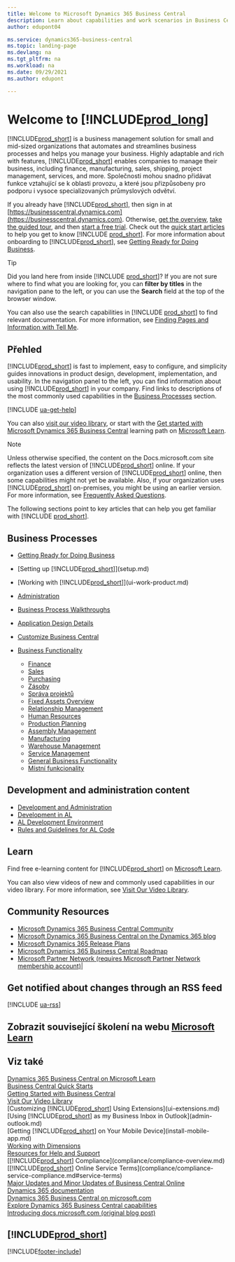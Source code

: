 ```yaml
---
title: Welcome to Microsoft Dynamics 365 Business Central
description: Learn about capabilities and work scenarios in Business Central that helps companies manage their business, including finance, manufacturing, sales, shipping, project management, services, and more.
author: edupont04

ms.service: dynamics365-business-central
ms.topic: landing-page
ms.devlang: na
ms.tgt_pltfrm: na
ms.workload: na
ms.date: 09/29/2021
ms.author: edupont

---
```

# Welcome to [!INCLUDE[prod_long](includes/prod_long.md)]

[!INCLUDE[prod_short](includes/prod_short.md)] is a business management solution for small and mid-sized organizations that automates and streamlines business processes and helps you manage your business. Highly adaptable and rich with features, [!INCLUDE[prod_short](includes/prod_short.md)] enables companies to manage their business, including finance, manufacturing, sales, shipping, project management, services, and more. Společnosti mohou snadno přidávat funkce vztahující se k oblasti provozu, a které jsou přizpůsobeny pro podporu i vysoce specializovaných průmyslových odvětví.

If you already have [!INCLUDE[prod_short](includes/prod_short.md)], then sign in at [https://businesscentral.dynamics.com](https://businesscentral.dynamics.com). Otherwise, [get the overview](https://dynamics.microsoft.com/business-central/overview/),  [take the guided tour](https://dynamics.microsoft.com/en-us/guidedtour/dynamics/business-central/1/1), and then [start a free trial](https://go.microsoft.com/fwlink/?linkid=847861). Check out the [quick start articles](quick-start-business-central.md) to help you get to know [!INCLUDE [prod_short](includes/prod_short.md)]. For more information about onboarding to [!INCLUDE[prod_short](includes/prod_short.md)], see [Getting Ready for Doing Business](ui-get-ready-business.md).

> [!TIP]
> Did you land here from inside [!INCLUDE [prod_short](includes/prod_short.md)]? If you are not sure where to find what you are looking for, you can **filter by titles** in the navigation pane to the left, or you can use the **Search** field at the top of the browser window.
>
> You can also use the search capabilities in [!INCLUDE [prod_short](includes/prod_short.md)] to find relevant documentation. For more information, see [Finding Pages and Information with Tell Me](ui-search.md).

## Přehled

[!INCLUDE[prod_short](includes/prod_short.md)] is fast to implement, easy to configure, and simplicity guides innovations in product design, development, implementation, and usability. In the navigation panel to the left, you can find information about using [!INCLUDE[prod_short](includes/prod_short.md)] in your company. Find links to descriptions of the most commonly used capabilities in the [Business Processes](#business-processes) section.

[!INCLUDE [ua-get-help](includes/ua-get-help.md)]

You can also [visit our video library](across-videos.md), or start with the [Get started with Microsoft Dynamics 365 Business Central](/learn/paths/get-started-dynamics-365-business-central/) learning path on [Microsoft Learn](/learn/dynamics365/business-central?WT.mc_id=dyn365bc_landingpage-docs).

> [!NOTE]
> Unless otherwise specified, the content on the Docs.microsoft.com site reflects the latest version of [!INCLUDE[prod_short](includes/prod_short.md)] online. If your organization uses a different version of [!INCLUDE[prod_short](includes/prod_short.md)] online, then some capabilities might not yet be available. Also, if your organization uses [!INCLUDE[prod_short](includes/prod_short.md)] on-premises, you might be using an earlier version. For more information, see [Frequently Asked Questions](across-faq.yml).

The following sections point to key articles that can help you get familiar with [!INCLUDE [prod_short](includes/prod_short.md)].

## Business Processes

- [Getting Ready for Doing Business](ui-get-ready-business.md)
- [Setting up [!INCLUDE[prod_short](includes/prod_short.md)]](setup.md)
- [Working with [!INCLUDE[prod_short](includes/prod_short.md)]](ui-work-product.md)
- [Administration](admin-setup-and-administration.md)
- [Business Process Walkthroughs](walkthrough-business-process-walkthroughs.md)
- [Application Design Details](design-details-application-design.md)
- [Customize Business Central](ui-customizing-overview.md)
- [Business Functionality](across-business-functionality.md)

   - [Finance](finance.md)
   - [Sales](sales-manage-sales.md)
   - [Purchasing](purchasing-manage-purchasing.md)
   - [Zásoby](inventory-manage-inventory.md)
   - [Správa projektů](projects-manage-projects.md)
   - [Fixed Assets Overview](fa-manage.md)
   - [Relationship Management](marketing-relationship-management.md)
   - [Human Resources](hr-manage-human-resources.md)
   - [Production Planning](production-planning.md)
   - [Assembly Management](assembly-assemble-items.md)
   - [Manufacturing](production-manage-manufacturing.md)
   - [Warehouse Management](warehouse-manage-warehouse.md)
   - [Service Management](service-service.md)
   - [General Business Functionality](ui-across-business-areas.md)
   - [Místní funkcionality](about-localization.md)

## Development and administration content

- [Development and Administration](/dynamics365/business-central/dev-itpro/index)
- [Development in AL](/dynamics365/business-central/dev-itpro/developer/devenv-dev-overview)
- [AL Development Environment](/dynamics365/business-central/dev-itpro/developer/devenv-reference-overview)
- [Rules and Guidelines for AL Code](/dynamics365/business-central/dev-itpro/compliance/apptest-overview)

## Learn

Find free e-learning content for [!INCLUDE[prod_short](includes/prod_short.md)] on [Microsoft Learn](/learn/dynamics365/business-central?WT.mc_id=dyn365bc_landingpage-docs).

You can also view videos of new and commonly used capabilities in our video library. For more information, see [Visit Our Video Library](across-videos.md).

## Community Resources

- [Microsoft Dynamics 365 Business Central Community](https://community.dynamics.com/business)
- [Microsoft Dynamics 365 Business Central on the Dynamics 365 blog](https://cloudblogs.microsoft.com/dynamics365/it/product/business-central/)
- [Microsoft Dynamics 365 Release Plans](/dynamics365/release-plans/)
- [Microsoft Dynamics 365 Business Central Roadmap](https://dynamics.microsoft.com/roadmap/business-central/)
- [Microsoft Partner Network \(requires Microsoft Partner Network membership account\)](https://mspartner.microsoft.com/en/us/windows/index.aspx)|

## Get notified about changes through an RSS feed

[!INCLUDE [ua-rss](includes/ua-rss.md)]

## Zobrazit související školení na webu [Microsoft Learn](/learn/dynamics365/business-central?WT.mc_id=dyn365bc_landingpage-docs)

## Viz také

[Dynamics 365 Business Central on Microsoft Learn](/learn/dynamics365/business-central?WT.mc_id=dyn365bc_landingpage-docs)  
[Business Central Quick Starts](quick-start-business-central.md)  
[Getting Started with Business Central](ui-get-ready-business.md)  
[Visit Our Video Library](across-videos.md)  
[Customizing [!INCLUDE[prod_short](includes/prod_short.md)] Using Extensions](ui-extensions.md)  
[Using [!INCLUDE[prod_short](includes/prod_short.md)] as my Business Inbox in Outlook](admin-outlook.md)  
[Getting [!INCLUDE[prod_short](includes/prod_short.md)] on Your Mobile Device](install-mobile-app.md)  
[Working with Dimensions](finance-dimensions.md)  
[Resources for Help and Support](product-help-and-support.md)  
[[!INCLUDE[prod_short](includes/prod_short.md)] Compliance](compliance/compliance-overview.md)  
[[!INCLUDE[prod_short](includes/prod_short.md)] Online Service Terms](compliance/compliance-service-compliance.md#service-terms)  
[Major Updates and Minor Updates of Business Central Online](/dynamics365/business-central/dev-itpro/administration/update-rollout-timeline)  
[Dynamics 365 documentation](/dynamics365/)  
[Dynamics 365 Business Central on microsoft.com](https://dynamics.microsoft.com/business-central/overview/)  
[Explore Dynamics 365 Business Central capabilities](https://dynamics.microsoft.com/business-central/capabilities/)  
[Introducing docs.microsoft.com (original blog post)](/teamblog/introducing-docs-microsoft-com)

## [!INCLUDE[prod_short](includes/free_trial_md.md)]

[!INCLUDE[footer-include](includes/footer-banner.md)]
